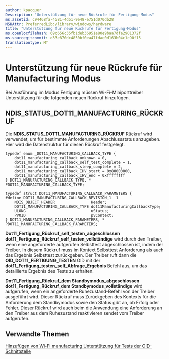 ```yaml
---
author: kpacquer
Description: "Unterstützung für neue Rückrufe für Fertigung-Modus"
ms.assetid: c94468fa-4581-4d51-9e48-e751d070db28
MSHAttr: PreferredLib:/library/windows/hardware
title: "Unterstützung für neue Rückrufe für Fertigung-Modus"
ms.openlocfilehash: 69c656c35fb1deb36951e80e9baa7dfa2901372f
ms.sourcegitcommit: d33e870dc4850bf0ea47fdae0d163b04c1c90f15
translationtype: MT
---
```

# <a name="supporting-new-callbacks-for-manufacturing-mode"></a>Unterstützung für neue Rückrufe für Manufacturing Modus


Bei Ausführung im Modus Fertigung müssen Wi-Fi-Miniporttreiber Unterstützung für die folgenden neuen Rückruf hinzufügen.

## <a name="span-idndisstatusdot11manufacturingcallbackspanspan-idndisstatusdot11manufacturingcallbackspanndisstatusdot11manufacturingcallback"></a><span id="NDIS_STATUS_DOT11_MANUFACTURING_CALLBACK"></span><span id="ndis_status_dot11_manufacturing_callback"></span>NDIS\_STATUS\_DOT11\_MANUFACTURING\_RÜCKRUF


Die **NDIS\_STATUS\_DOT11\_MANUFACTURING\_RÜCKRUF** Rückruf wird verwendet, um für bestimmte Anforderungen Abschlussstatus anzugeben. Hier wird die Datenstruktur für diesen Rückruf festgelegt.

``` syntax
typedef enum _DOT11_MANUFACTURING_CALLBACK_TYPE {
    dot11_manufacturing_callback_unknown = 0,
    dot11_manufacturing_callback_self_test_complete = 1,
    dot11_manufacturing_callback_sleep_complete = 2,
    dot11_manufacturing_callback_IHV_start = 0x80000000,
    dot11_manufacturing_callback_IHV_end = 0xffffffff
} DOT11_MANUFACTURING_CALLBACK_TYPE, * PDOT11_MANUFACTURING_CALLBACK_TYPE;

typedef struct DOT11_MANUFACTURING_CALLBACK_PARAMETERS {
#define DOT11_MANUFACTURING_CALLBACK_REVISION_1  1
    NDIS_OBJECT_HEADER                Header;
    DOT11_MANUFACTURING_CALLBACK_TYPE dot11ManufacturingCallbackType;
    ULONG                             uStatus;
    PVOID                             pvContext;
} DOT11_MANUFACTURING_CALLBACK_PARAMETERS, * PDOT11_MANUFACTURING_CALLBACK_PARAMETERS;
```

<span id="dot11_manufacturing_callback_self_test_complete"></span><span id="DOT11_MANUFACTURING_CALLBACK_SELF_TEST_COMPLETE"></span>**Dot11\_Fertigung\_Rückruf\_self\_testen\_abgeschlossen**  
**dot11\_Fertigung\_Rückruf\_self\_testen\_vollständige** wird durch den Treiber, wenn eine angeforderte aufgerufen Selbsttest abgeschlossen ist, indem der Treiber. In diesem Rückruf muss im Kontext Selbsttest Anforderung als auch das Ergebnis Selbsttest zurückgeben. Der Treiber ruft dann die **OID\_DOT11\_FERTIGUNG\_TESTEN** OID mit der **dot11\_Fertigung\_testen\_self\_Abfrage\_Ergebnis** Befehl aus, um das detaillierte Ergebnis des Tests zu erhalten.

<span id="dot11_manufacturing_callback_sleep_complete"></span><span id="DOT11_MANUFACTURING_CALLBACK_SLEEP_COMPLETE"></span>**Dot11\_Fertigung\_Rückruf\_dem Standbymodus\_abgeschlossen**  
**dot11\_Fertigung\_Rückruf\_dem Standbymodus\_vollständige** wird aufgerufen, wenn ein angeforderte Ruhezustand-Befehl von der Treiber ausgeführt wird. Dieser Rückruf muss Zurückgeben des Kontexts für die Anforderung dem Standbymodus sowie den Status gibt an, ob Erfolg oder Fehler. Dieser Rückruf wird auch beim die Anwendung eine Anforderung an den Treiber aus dem Ruhezustand reaktivieren sendet vom Treiber aufgerufen.

## <a name="span-idrelatedtopicsspanrelated-topics"></a><span id="related_topics"></span>Verwandte Themen


[Hinzufügen von Wi-Fi manufacturing Unterstützung für Tests der OID-Schnittstelle](adding-wi-fi-manufacturing-test-support-to-the-oid-interface.md)

 

 






